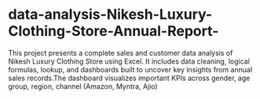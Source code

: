 # data-analysis-Nikesh-Luxury-Clothing-Store-Annual-Report-
This project presents a complete sales and customer data analysis of Nikesh Luxury Clothing Store using Excel. It includes data cleaning, logical formulas, lookup, and dashboards built to uncover key insights from annual sales records.The dashboard visualizes important KPIs across gender, age group, region, channel (Amazon, Myntra, Ajio)
